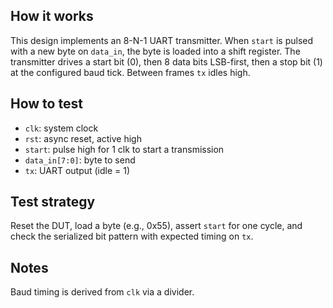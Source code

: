 <!---

This file is used to generate your project datasheet. Please fill in the information below and delete any unused
sections.

You can also include images in this folder and reference them in the markdown. Each image must be less than
512 kb in size, and the combined size of all images must be less than 1 MB.
-->

## How it works

This design implements an 8-N-1 UART transmitter. When `start` is pulsed with a new byte on `data_in`, the byte is loaded into a shift register. The transmitter drives a start bit (0), then 8 data bits LSB-first, then a stop bit (1) at the configured baud tick. Between frames `tx` idles high.

## How to test

- `clk`: system clock
- `rst`: async reset, active high
- `start`: pulse high for 1 clk to start a transmission
- `data_in[7:0]`: byte to send
- `tx`: UART output (idle = 1)

## Test strategy
Reset the DUT, load a byte (e.g., 0x55), assert `start` for one cycle, and check the serialized bit pattern with expected timing on `tx`.

## Notes
Baud timing is derived from `clk` via a divider.
